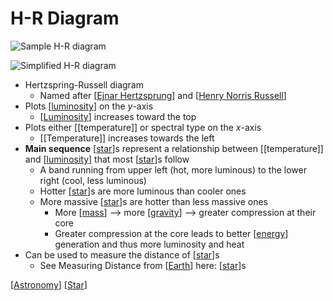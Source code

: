 # H-R Diagram

![Sample H-R diagram](/assets/second-brain/2021-01-24-16-39-34.png)

![Simplified H-R diagram](/assets/second-brain/2021-01-31-15-27-56.png)

- Hertzspring-Russell diagram
  - Named after [[Ejnar Hertzsprung]] and [[Henry Norris Russell]]
- Plots [[luminosity]] on the $y$-axis
  - [[Luminosity]] increases toward the top
- Plots either [[temperature]] or spectral type on the $x$-axis
  - [[Temperature]] increases towards the left
- **Main sequence** [[star]]s represent a relationship between [[temperature]] and [[luminosity]] that most [[star]]s follow
  - A band running from upper left (hot, more luminous) to the lower right (cool, less luminous)
  - Hotter [[star]]s are more luminous than cooler ones
  - More massive [[star]]s are hotter than less massive ones
    - More [[mass]] --> more [[gravity]] --> greater compression at their core
    - Greater compression at the core leads to better [[energy]] generation and thus more luminosity and heat
- Can be used to measure the distance of [[star]]s
  - See Measuring Distance from [[Earth]] here: [[star]]s

[[Astronomy]] [[Star]]

[//begin]: # "Autogenerated link references for markdown compatibility"
[Ejnar Hertzsprung]: ejnar-hertzsprung "Ejnar Hertzsprung"
[Henry Norris Russell]: henry-norris-russell "Henry Norris Russell"
[luminosity]: luminosity "Luminosity"
[Star]: star "Star"
[mass]: mass "Mass"
[gravity]: gravity "Gravity"
[energy]: energy "Energy"
[Earth]: earth "Earth 🜨"
[Astronomy]: astronomy "Astronomy"
[//end]: # "Autogenerated link references"